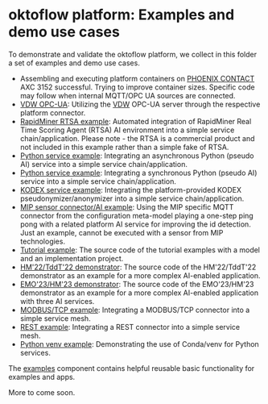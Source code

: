 # oktoflow platform: Examples and demo use cases

To demonstrate and validate the oktoflow platform, we collect in this folder a set of examples and demo use cases.

* Assembling and executing platform containers on [PHOENIX CONTACT](https://www.phoenixcontact.com) AXC 3152 successful. Trying to improve container sizes. Specific code may follow when internal MQTT/OPC UA sources are connected.
* [VDW OPC-UA](examples/examples.vdw/README.md): Utilizing the [VDW](https://vdw.de/) OPC-UA server through the respective platform connector.
* [RapidMiner RTSA example](examples/examples.rtsa/README.md): Automated integration of RapidMiner Real Time Scoring Agent (RTSA) AI environment into a simple service chain/application. Please note - the RTSA is a commercial product and not included in this example rather than a simple fake of RTSA.
* [Python service example](examples.python/README.md): Integrating an asynchronous Python (pseudo AI) service into a simple service chain/application.
* [Python service example](examples.pythonSync/README.md): Integrating a synchronous Python (pseudo AI) service into a simple service chain/application.
* [KODEX service example](examples.python/README.md): Integrating the platform-provided KODEX pseudonymizer/anonymizer into a simple service chain/application.
* [MIP sensor connector/AI example](examples.MIP/README.md): Using the MIP specific MQTT connector from the configuration meta-model playing a one-step ping pong with a related platform AI service for improving the id detection. Just an example, cannot be executed with a sensor from MIP technologies.
* [Tutorial example](examples.templates/README.md): The source code of the tutorial examples with a model and an implementation project.
* [HM'22/TddT'22 demonstrator](examples.python/README.md): The source code of the HM'22/TddT'22 demonstrator as an example for a more complex AI-enabled application.
* [EMO'23/HM'23 demonstrator](examples.python/emo23.md): The source code of the EMO'23/HM'23 demonstrator as an example for a more complex AI-enabled application with three AI services.
* [MODBUS/TCP example](examples.modbusTcp/README.md): Integrating a MODBUS/TCP connector into a simple service mesh.
* [REST example](examples.rest/README.md): Integrating a REST connector into a simple service mesh.
* [Python venv example](examples.pythonCondaVenv/README.md): Demonstrating the use of Conda/venv for Python services.

The [examples](examples/README.md) component contains helpful reusable basic functionality for examples and apps.

More to come soon.